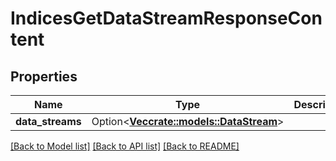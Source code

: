 # IndicesGetDataStreamResponseContent

## Properties

Name | Type | Description | Notes
------------ | ------------- | ------------- | -------------
**data_streams** | Option<[**Vec<crate::models::DataStream>**](DataStream.md)> |  | [optional]

[[Back to Model list]](../README.md#documentation-for-models) [[Back to API list]](../README.md#documentation-for-api-endpoints) [[Back to README]](../README.md)


